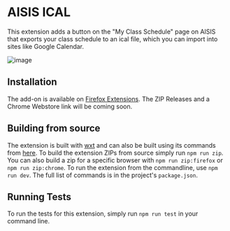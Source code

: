 # AISIS ICAL

This extension adds a button on the "My Class Schedule" page on AISIS that exports your class schedule to an ical file, which you can import into sites like Google Calendar.

![image](https://github.com/user-attachments/assets/f819b137-85d5-4bed-b9d0-6e23f3ce70cf)

## Installation

The add-on is available on [Firefox Extensions](https://addons.mozilla.org/en-US/firefox/addon/aisis-ical/). The ZIP Releases and a Chrome Webstore link will be coming soon.

## Building from source

The extension is built with [wxt](https://wxt.dev/) and can also be built using its commands from [here](https://wxt.dev/guide/essentials/publishing.html). To build the extension ZIPs from source simply run `npm run zip`. You can also build a zip for a specific browser with `npm run zip:firefox` or `npm run zip:chrome`.
To run the extension from the commandline, use `npm run dev`. The full list of commands is in the project's `package.json`.

## Running Tests

To run the tests for this extension, simply run `npm run test` in your command line.
